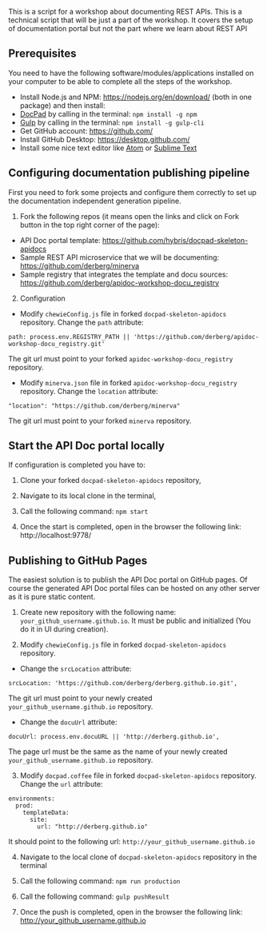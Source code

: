 This is a script for a workshop about documenting REST APIs.
This is a technical script that will be just a part of the workshop. It covers the setup of documentation portal but not the part where we learn about REST API

## Prerequisites

You need to have the following software/modules/applications installed on your computer to be able to complete all the steps of the workshop.

- Install Node.js and NPM: https://nodejs.org/en/download/ (both in one package) and then install:
 - [DocPad](http://docpad.org/) by calling in the terminal: `npm install -g npm`
 - [Gulp](http://gulpjs.com/) by calling in the terminal: `npm install -g gulp-cli`
- Get GitHub account: https://github.com/
- Install GitHub Desktop: https://desktop.github.com/
- Install some nice text editor like [Atom](https://atom.io/) or [Sublime Text](https://www.sublimetext.com/)

## Configuring documentation publishing pipeline

First you need to fork some projects and configure them correctly to set up the documentation independent generation pipeline.

1. Fork the following repos (it means open the links and click on Fork button in the top right corner of the page):
 - API Doc portal template: https://github.com/hybris/docpad-skeleton-apidocs
 - Sample REST API microservice that we will be documenting: https://github.com/derberg/minerva
 - Sample registry that integrates the template and docu sources: https://github.com/derberg/apidoc-workshop-docu_registry

2. Configuration
 - Modify `chewieConfig.js` file in forked `docpad-skeleton-apidocs` repository. Change the `path` attribute:
 ```
 path: process.env.REGISTRY_PATH || 'https://github.com/derberg/apidoc-workshop-docu_registry.git'
 ```
 The git url must point to your forked `apidoc-workshop-docu_registry` repository.

 - Modify `minerva.json` file in forked `apidoc-workshop-docu_registry` repository. Change the `location` attribute:
 ```
 "location": "https://github.com/derberg/minerva"
 ```
 The git url must point to your forked `minerva` repository.

## Start the API Doc portal locally

If configuration is completed you have to:

1. Clone your forked `docpad-skeleton-apidocs` repository,

2. Navigate to its local clone in the terminal,

3. Call the following command: `npm start`

4. Once the start is completed, open in the browser the following link: http://localhost:9778/

## Publishing to GitHub Pages

The easiest solution is to publish the API Doc portal on GitHub pages. Of course the generated API Doc portal files can be hosted on any other server as it is pure static content.

1. Create new repository with the following name: `your_github_username.github.io`. It must be public and initialized (You do it in UI during creation).

2. Modify `chewieConfig.js` file in forked `docpad-skeleton-apidocs` repository.
 - Change the `srcLocation` attribute:
 ```
 srcLocation: 'https://github.com/derberg/derberg.github.io.git',
 ```
 The git url must point to your newly created `your_github_username.github.io` repository.
 - Change the `docuUrl` attribute:
 ```
 docuUrl: process.env.docuURL || 'http://derberg.github.io',
 ```
 The page url must be the same as the name of your newly created `your_github_username.github.io` repository.

3. Modify `docpad.coffee` file in forked `docpad-skeleton-apidocs` repository. Change the `url` attribute:
 ```
 environments:
   prod:
     templateData:
       site:
         url: "http://derberg.github.io"
 ```
 It should point to the following url: `http://your_github_username.github.io`

4. Navigate to the local clone of `docpad-skeleton-apidocs` repository in the terminal

5. Call the following command: `npm run production`

6. Call the following command: `gulp pushResult`

7. Once the push is completed, open in the browser the following link: http://your_github_username.github.io
